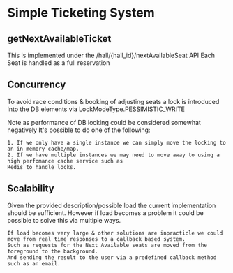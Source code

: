 # Simple Ticketing System

## getNextAvailableTicket
This is implemented under the /hall/{hall_id}/nextAvailableSeat API
Each Seat is handled as a full reservation 

## Concurrency
To avoid race conditions & booking of adjusting seats a lock is introduced
Into the DB elements via LockModeType.PESSIMISTIC_WRITE 

Note as performance of DB locking could be considered somewhat negatively
It's possible to do one of the following:
     
    1. If we only have a single instance we can simply move the locking to an in memory cache/map.
    2. If we have multiple instances we may need to move away to using a high perfomance cache service such as 
    Redis to handle locks.

## Scalability
Given the provided description/possible load the current implementation should be sufficient.
However if load becomes a problem it could be possible to solve this via multiple ways.
    
    If load becomes very large & other solutions are inpracticle we could move from real time responses to a callback based system. 
    Such as requests for the Next Available seats are moved from the foreground to the background.
    And sending the result to the user via a predefined callback method such as an email.